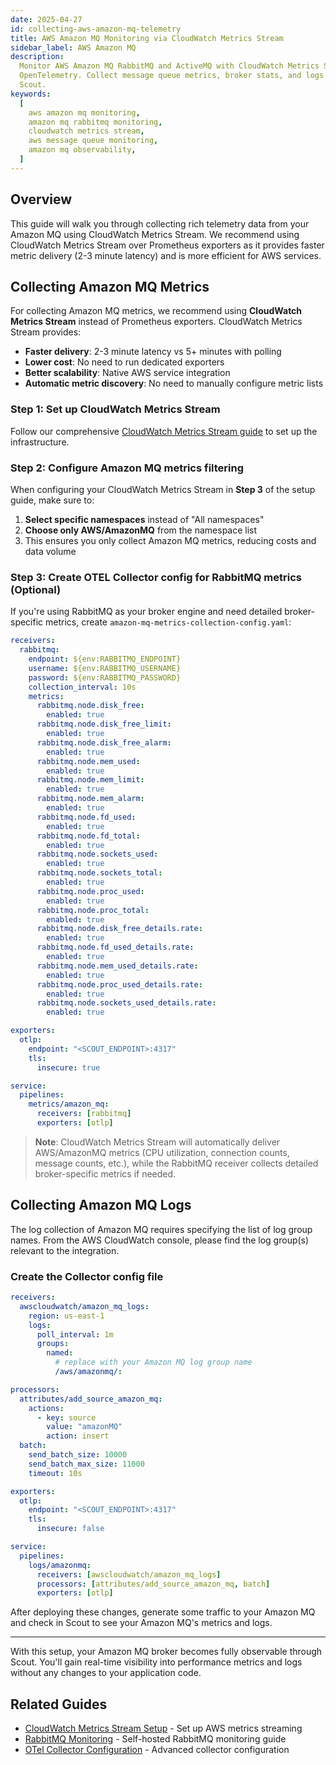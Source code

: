 ```yaml
---
date: 2025-04-27
id: collecting-aws-amazon-mq-telemetry
title: AWS Amazon MQ Monitoring via CloudWatch Metrics Stream
sidebar_label: AWS Amazon MQ
description:
  Monitor AWS Amazon MQ RabbitMQ and ActiveMQ with CloudWatch Metrics Stream and
  OpenTelemetry. Collect message queue metrics, broker stats, and logs using
  Scout.
keywords:
  [
    aws amazon mq monitoring,
    amazon mq rabbitmq monitoring,
    cloudwatch metrics stream,
    aws message queue monitoring,
    amazon mq observability,
  ]
---
```


## Overview

This guide will walk you through collecting rich telemetry data from your Amazon
MQ using CloudWatch Metrics Stream. We recommend using CloudWatch Metrics Stream
over Prometheus exporters as it provides faster metric delivery (2-3 minute
latency) and is more efficient for AWS services.

## Collecting Amazon MQ Metrics

For collecting Amazon MQ metrics, we recommend using **CloudWatch Metrics
Stream** instead of Prometheus exporters. CloudWatch Metrics Stream provides:

- **Faster delivery**: 2-3 minute latency vs 5+ minutes with polling
- **Lower cost**: No need to run dedicated exporters
- **Better scalability**: Native AWS service integration
- **Automatic metric discovery**: No need to manually configure metric lists

### Step 1: Set up CloudWatch Metrics Stream

Follow our comprehensive
[CloudWatch Metrics Stream guide](cloudwatch-metrics-stream.md) to set up the
infrastructure.

### Step 2: Configure Amazon MQ metrics filtering

When configuring your CloudWatch Metrics Stream in **Step 3** of the setup
guide, make sure to:

1. **Select specific namespaces** instead of "All namespaces"
2. **Choose only AWS/AmazonMQ** from the namespace list
3. This ensures you only collect Amazon MQ metrics, reducing costs and data
   volume

### Step 3: Create OTEL Collector config for RabbitMQ metrics (Optional)

If you're using RabbitMQ as your broker engine and need detailed broker-specific
metrics, create `amazon-mq-metrics-collection-config.yaml`:

```yaml
receivers:
  rabbitmq:
    endpoint: ${env:RABBITMQ_ENDPOINT}
    username: ${env:RABBITMQ_USERNAME}
    password: ${env:RABBITMQ_PASSWORD}
    collection_interval: 10s
    metrics:
      rabbitmq.node.disk_free:
        enabled: true
      rabbitmq.node.disk_free_limit:
        enabled: true
      rabbitmq.node.disk_free_alarm:
        enabled: true
      rabbitmq.node.mem_used:
        enabled: true
      rabbitmq.node.mem_limit:
        enabled: true
      rabbitmq.node.mem_alarm:
        enabled: true
      rabbitmq.node.fd_used:
        enabled: true
      rabbitmq.node.fd_total:
        enabled: true
      rabbitmq.node.sockets_used:
        enabled: true
      rabbitmq.node.sockets_total:
        enabled: true
      rabbitmq.node.proc_used:
        enabled: true
      rabbitmq.node.proc_total:
        enabled: true
      rabbitmq.node.disk_free_details.rate:
        enabled: true
      rabbitmq.node.fd_used_details.rate:
        enabled: true
      rabbitmq.node.mem_used_details.rate:
        enabled: true
      rabbitmq.node.proc_used_details.rate:
        enabled: true
      rabbitmq.node.sockets_used_details.rate:
        enabled: true

exporters:
  otlp:
    endpoint: "<SCOUT_ENDPOINT>:4317"
    tls:
      insecure: true

service:
  pipelines:
    metrics/amazon_mq:
      receivers: [rabbitmq]
      exporters: [otlp]
```

> **Note**: CloudWatch Metrics Stream will automatically deliver AWS/AmazonMQ
> metrics (CPU utilization, connection counts, message counts, etc.), while the
> RabbitMQ receiver collects detailed broker-specific metrics if needed.

## Collecting Amazon MQ Logs

The log collection of Amazon MQ requires specifying the list of log group names.
From the AWS CloudWatch console, please find the log group(s) relevant to the
integration.

### Create the Collector config file

```yaml
receivers:
  awscloudwatch/amazon_mq_logs:
    region: us-east-1
    logs:
      poll_interval: 1m
      groups:
        named:
          # replace with your Amazon MQ log group name
          /aws/amazonmq/:

processors:
  attributes/add_source_amazon_mq:
    actions:
      - key: source
        value: "amazonMQ"
        action: insert
  batch:
    send_batch_size: 10000
    send_batch_max_size: 11000
    timeout: 10s

exporters:
  otlp:
    endpoint: "<SCOUT_ENDPOINT>:4317"
    tls:
      insecure: false

service:
  pipelines:
    logs/amazonmq:
      receivers: [awscloudwatch/amazon_mq_logs]
      processors: [attributes/add_source_amazon_mq, batch]
      exporters: [otlp]
```

After deploying these changes, generate some traffic to your Amazon MQ and check
in Scout to see your Amazon MQ's metrics and logs.

---

With this setup, your Amazon MQ broker becomes fully observable through Scout.
You'll gain real-time visibility into performance metrics and logs without any
changes to your application code.

## Related Guides

- [CloudWatch Metrics Stream Setup](./cloudwatch-metrics-stream.md) - Set up AWS
  metrics streaming
- [RabbitMQ Monitoring](../../component/rabbitmq.md) - Self-hosted RabbitMQ
  monitoring guide
- [OTel Collector Configuration](../../collector-setup/otel-collector-config.md)
  \- Advanced collector configuration
